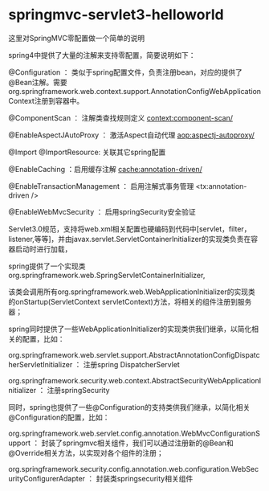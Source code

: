 # springmvc-servlet3-helloworld

这里对SpringMVC零配置做一个简单的说明

spring4中提供了大量的注解来支持零配置，简要说明如下：

@Configuration ： 类似于spring配置文件，负责注册bean，对应的提供了@Bean注解。需要org.springframework.web.context.support.AnnotationConfigWebApplicationContext注册到容器中。

@ComponentScan ： 注解类查找规则定义 <context:component-scan/>

@EnableAspectJAutoProxy ： 激活Aspect自动代理 <aop:aspectj-autoproxy/>

@Import @ImportResource: 关联其它spring配置  <import resource="" />

@EnableCaching ：启用缓存注解  <cache:annotation-driven/>

@EnableTransactionManagement ： 启用注解式事务管理 <tx:annotation-driven />

@EnableWebMvcSecurity ： 启用springSecurity安全验证



Servlet3.0规范，支持将web.xml相关配置也硬编码到代码中[servlet，filter，listener,等等]，并由javax.servlet.ServletContainerInitializer的实现类负责在容器启动时进行加载，

spring提供了一个实现类org.springframework.web.SpringServletContainerInitializer,

该类会调用所有org.springframework.web.WebApplicationInitializer的实现类的onStartup(ServletContext servletContext)方法，将相关的组件注册到服务器；

spring同时提供了一些WebApplicationInitializer的实现类供我们继承，以简化相关的配置，比如：

org.springframework.web.servlet.support.AbstractAnnotationConfigDispatcherServletInitializer ： 注册spring DispatcherServlet

org.springframework.security.web.context.AbstractSecurityWebApplicationInitializer ： 注册springSecurity

同时，spring也提供了一些@Configuration的支持类供我们继承，以简化相关@Configuration的配置，比如：

org.springframework.web.servlet.config.annotation.WebMvcConfigurationSupport ： 封装了springmvc相关组件，我们可以通过注册新的@Bean和@Override相关方法，以实现对各个组件的注册；

org.springframework.security.config.annotation.web.configuration.WebSecurityConfigurerAdapter ： 封装类springsecurity相关组件